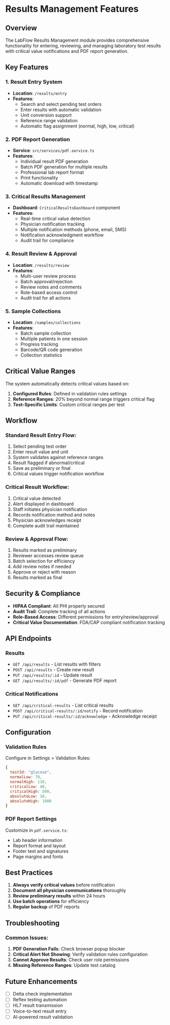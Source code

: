 # Results Management Features

## Overview

The LabFlow Results Management module provides comprehensive functionality for entering, reviewing, and managing laboratory test results with critical value notifications and PDF report generation.

## Key Features

### 1. Result Entry System
- **Location**: `/results/entry`
- **Features**:
  - Search and select pending test orders
  - Enter results with automatic validation
  - Unit conversion support
  - Reference range validation
  - Automatic flag assignment (normal, high, low, critical)

### 2. PDF Report Generation
- **Service**: `src/services/pdf.service.ts`
- **Features**:
  - Individual result PDF generation
  - Batch PDF generation for multiple results
  - Professional lab report format
  - Print functionality
  - Automatic download with timestamp

### 3. Critical Results Management
- **Dashboard**: `CriticalResultsDashboard` component
- **Features**:
  - Real-time critical value detection
  - Physician notification tracking
  - Multiple notification methods (phone, email, SMS)
  - Notification acknowledgment workflow
  - Audit trail for compliance

### 4. Result Review & Approval
- **Location**: `/results/review`
- **Features**:
  - Multi-user review process
  - Batch approval/rejection
  - Review notes and comments
  - Role-based access control
  - Audit trail for all actions

### 5. Sample Collections
- **Location**: `/samples/collections`
- **Features**:
  - Batch sample collection
  - Multiple patients in one session
  - Progress tracking
  - Barcode/QR code generation
  - Collection statistics

## Critical Value Ranges

The system automatically detects critical values based on:
1. **Configured Rules**: Defined in validation rules settings
2. **Reference Ranges**: 20% beyond normal range triggers critical flag
3. **Test-Specific Limits**: Custom critical ranges per test

## Workflow

### Standard Result Entry Flow:
1. Select pending test order
2. Enter result value and unit
3. System validates against reference ranges
4. Result flagged if abnormal/critical
5. Save as preliminary or final
6. Critical values trigger notification workflow

### Critical Result Workflow:
1. Critical value detected
2. Alert displayed in dashboard
3. Staff initiates physician notification
4. Records notification method and notes
5. Physician acknowledges receipt
6. Complete audit trail maintained

### Review & Approval Flow:
1. Results marked as preliminary
2. Reviewer accesses review queue
3. Batch selection for efficiency
4. Add review notes if needed
5. Approve or reject with reason
6. Results marked as final

## Security & Compliance

- **HIPAA Compliant**: All PHI properly secured
- **Audit Trail**: Complete tracking of all actions
- **Role-Based Access**: Different permissions for entry/review/approval
- **Critical Value Documentation**: FDA/CAP compliant notification tracking

## API Endpoints

### Results
- `GET /api/results` - List results with filters
- `POST /api/results` - Create new result
- `PUT /api/results/:id` - Update result
- `GET /api/results/:id/pdf` - Generate PDF report

### Critical Notifications
- `GET /api/critical-results` - List critical results
- `POST /api/critical-results/:id/notify` - Record notification
- `PUT /api/critical-results/:id/acknowledge` - Acknowledge receipt

## Configuration

### Validation Rules
Configure in Settings > Validation Rules:
```javascript
{
  testId: "glucose",
  normalLow: 70,
  normalHigh: 110,
  criticalLow: 40,
  criticalHigh: 500,
  absoluteLow: 10,
  absoluteHigh: 1000
}
```

### PDF Report Settings
Customize in `pdf.service.ts`:
- Lab header information
- Report format and layout
- Footer text and signatures
- Page margins and fonts

## Best Practices

1. **Always verify critical values** before notification
2. **Document all physician communications** thoroughly
3. **Review preliminary results** within 24 hours
4. **Use batch operations** for efficiency
5. **Regular backup** of PDF reports

## Troubleshooting

### Common Issues:
1. **PDF Generation Fails**: Check browser popup blocker
2. **Critical Alert Not Showing**: Verify validation rules configuration
3. **Cannot Approve Results**: Check user role permissions
4. **Missing Reference Ranges**: Update test catalog

## Future Enhancements

- [ ] Delta check implementation
- [ ] Reflex testing automation
- [ ] HL7 result transmission
- [ ] Voice-to-text result entry
- [ ] AI-powered result validation